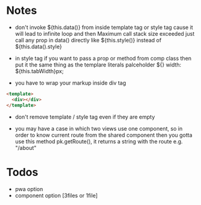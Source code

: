 # Notes
* don't invoke ${this.data()} from inside template tag or style tag cause it will lead to infinite loop and then Maximum call stack size exceeded
just call any prop in data() directly like ${this.style()} instead of ${this.data().style}

* in style tag if you want to pass a prop or method from comp class then put it the same thing as the templare literals palceholder ${} 
width: ${this.tabWidth}px;

* you have to wrap your markup inside div tag <br>
```html 
<template>
  <div></div>
</template>
```
* don't remove template / style tag even if they are empty

* you may have a case in which two views use one component, so in order to know current route from the shared component then you gotta use this method pk.getRoute(), it returns a string with the route e.g. "/about"
# Todos
* pwa option
* component option [3files or 1file]
